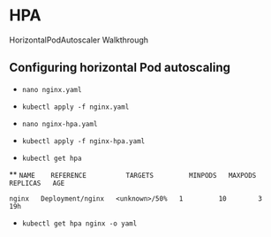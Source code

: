 # HPA
HorizontalPodAutoscaler Walkthrough

## Configuring horizontal Pod autoscaling

* ```nano nginx.yaml```

* ```kubectl apply -f nginx.yaml```

* ```nano nginx-hpa.yaml```

* ```kubectl apply -f nginx-hpa.yaml```

* ```kubectl get hpa```

** ```NAME    REFERENCE          TARGETS         MINPODS   MAXPODS   REPLICAS   AGE```

```nginx   Deployment/nginx   <unknown>/50%   1         10        3          19h```

* ```kubectl get hpa nginx -o yaml```
